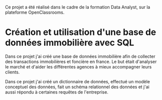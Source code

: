 Ce projet a été réalisé dans le cadre de la formation Data Analyst, sur la plateforme OpenClassrooms.
# Création et utilisation d'une base de données immobilière avec SQL

Dans ce projet j'ai créé une base de données immobilière afin de collecter des transactions immobilières et foncière en france.
Le but était d'analyser le marché et d'aider les différentes agences à mieux accompagner leurs clients.

Dans ce projet j'ai créé un dictionnaire de données, effectué un modèle conceptuel des données, fait un schéma relationnel des données et j'ai aussi répondu à certaines requêtes de l'entreprise.

